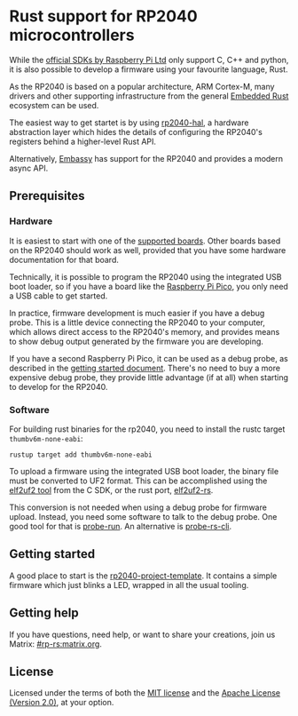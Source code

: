 # Rust support for RP2040 microcontrollers

While the [official SDKs by Raspberry Pi
Ltd](https://www.raspberrypi.com/documentation/microcontrollers/rp2040.html#software-development)
only support C, C++ and python, it is also possible to develop a firmware
using your favourite language, Rust.

As the RP2040 is based on a popular architecture, ARM Cortex-M, many
drivers and other supporting infrastructure from the general [Embedded
Rust](https://github.com/rust-embedded/awesome-embedded-rust/blob/master/README.md)
ecosystem can be used.

The easiest way to get startet is by using
[rp2040-hal](https://crates.io/crates/rp2040-hal), a hardware abstraction
layer which hides the details of configuring the RP2040's registers
behind a higher-level Rust API.

Alternatively, [Embassy](https://embassy.dev/) has support for the RP2040 and
provides a modern async API.

## Prerequisites

### Hardware

It is easiest to start with one of the [supported boards](https://github.com/rp-rs/rp-hal-boards/#packages).
Other boards based on the RP2040 should work as well, provided that you have some hardware documentation
for that board.

Technically, it is possible to program the RP2040 using the integrated USB boot loader, so if you have a board like the
[Raspberry Pi Pico](https://www.raspberrypi.com/products/raspberry-pi-pico/), you only need a USB cable to get started.

In practice, firmware development is much easier if you have a debug probe. This is a little device connecting
the RP2040 to your computer, which allows direct access to the RP2040's memory, and provides means to show debug
output generated by the firmware you are developing.

If you have a second Raspberry Pi Pico, it can be used as a debug probe, as described in the
[getting started document](https://datasheets.raspberrypi.com/pico/getting-started-with-pico.pdf#picoprobe_section).
There's no need to buy a more expensive debug probe, they provide little advantage (if at all) when starting
to develop for the RP2040.

### Software

For building rust binaries for the rp2040, you need to install the rustc target `thumbv6m-none-eabi`:
```
rustup target add thumbv6m-none-eabi
```

To upload a firmware using the integrated USB boot loader, the binary file must be converted to UF2 format. This can
be accomplished using the [elf2uf2 tool](https://github.com/raspberrypi/pico-sdk/tree/master/tools/elf2uf2) from the C SDK,
or the rust port, [elf2uf2-rs](https://crates.io/crates/elf2uf2-rs).

This conversion is not needed when using a debug probe for firmware upload.
Instead, you need some software to talk to the debug probe. One good tool for
that is [probe-run](https://github.com/knurling-rs/probe-run).
An alternative is [probe-rs-cli](https://github.com/probe-rs/probe-rs/tree/master/cli).

## Getting started

A good place to start is the [rp2040-project-template](https://github.com/rp-rs/rp2040-project-template). It contains a
simple firmware which just blinks a LED, wrapped in all the usual tooling.

## Getting help

If you have questions, need help, or want to share your creations, join us Matrix: [#rp-rs:matrix.org](https://matrix.to/#/#rp-rs:matrix.org).

## License

Licensed under the terms of both the [MIT license](LICENSE-MIT) and the [Apache License (Version 2.0)](LICENSE-APACHE), at your option.

